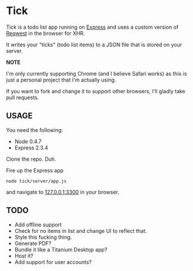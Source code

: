 Tick
==========================

Tick is a todo list app running on [Express](http://expressjs.com) and uses a custom version of [Reqwest](http://github.com/ded/reqwest) in the browser for XHR.

It writes your "ticks" (todo list items) to a JSON file that is stored on your server.


**NOTE**

I'm only currently supporting Chrome (and I believe Safari works) as this is just a personal project that I'm actually using. 

If you want to fork and change it to support other browsers, I'll gladly take pull requests.

USAGE
----------------------------

You need the following:

* Node 0.4.7
* Express 2.3.4

Clone the repo. Duh.
 
Fire up the Express app 

<code>node tick/server/app.js</code>

and navigate to [127.0.0.1:3300](127.0.0.1:3300) in your browser.


TODO
----------------------------

* Add offline support
* Check for no items in list and change UI to reflect that.
* Style this fucking thing.  
* Generate PDF?
* Bundle it like a Titanium Desktop app?
* Host it?
* Add support for user accounts?